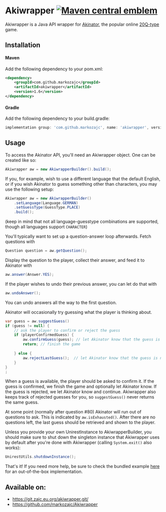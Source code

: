 # Akiwrapper [![Maven central emblem](https://img.shields.io/maven-central/v/com.github.markozajc/akiwrapper.svg?label=Maven%20Central)](https://mvnrepository.com/artifact/com.github.markozajc/akiwrapper)
Akiwrapper is a Java API wrapper for [Akinator](https://en.akinator.com/), the popular online
[20Q-type](https://en.wikipedia.org/wiki/Twenty_questions) game.

## Installation
#### Maven
Add the following dependency to your pom.xml:
```xml
<dependency>
	<groupId>com.github.markozajc</groupId>
	<artifactId>akiwrapper</artifactId>
	<version>1.6</version>
</dependency>
```
#### Gradle
Add the following dependency to your build.gradle:
```gradle
implementation group: 'com.github.markozajc', name: 'akiwrapper', version: '1.6'
```

## Usage
To access the Akinator API, you'll need an Akiwrapper object. One can be created like so:
```java
Akiwrapper aw = new AkiwrapperBuilder().build();
```

If you, for example, wish to use a different language that the default English, or if you wish Akinator to guess
something other than characters, you may use the following setup:
```java
Akiwrapper aw = new AkiwrapperBuilder()
    .setLanguage(Language.GERMAN)
    .setGuessType(GuessType.PLACE)
    .build();
```
(keep in mind that not all language-guesstype combinations are supported, though all languages support `CHARACTER`)

You'll typically want to set up a question-answer loop afterwards. Fetch questions with
```java
Question question = aw.getQuestion();
```

Display the question to the player, collect their answer, and feed it to Akinator with
```java
aw.answer(Answer.YES);
``` 

If the player wishes to undo their previous answer, you can let do that with
```java
aw.undoAnswer();
```
You can undo answers all the way to the first question.

Akinator will occasionally try guessing what the player is thinking about.
```java
var guess = aw.suggestGuess()
if (guess != null) {
	// ask the player to confirm or reject the guess
	if (playerConfirmedGuess) {
		aw.confirmGuess(guess); // let Akinator know that the guess is right
		return; // finish the game
		
	} else {
		aw.rejectLastGuess();  // let Akinator know that the guess is not right - this also gives us a new question
	}
}
;
```
When a guess is available, the player should be asked to confirm it. If the guess is confirmed, we finish the game and
optionally let Akinator know. If the guess is rejected, we let Akinator know and continue. Akiwrapper also keeps track
of rejected guesses for you, so `suggestGuess()` never returns the same guess.
 
At some point (normally after question #80) Akinator will run out of questions to ask. This is indicated by
`aw.isExhausted()`. After there are no questions left, the last guess should be retrieved and shown to the player.

Unless you provide your own UnirestInstance to AkiwrapperBuilder, you should make sure to shut down the singleton 
instance that Akiwrapper uses by default after you're done with Akiwrapper (calling `System.exit()` also works):
```java
UnirestUtils.shutdownInstance();
```

That's it! If you need more help, be sure to check the bundled example
[here](https://github.com/markozajc/Akiwrapper/tree/master/example) for an out-of-the-box implementation.

## Available on:
* https://git.zajc.eu.org/akiwrapper.git/
* https://github.com/markozajc/Akiwrapper